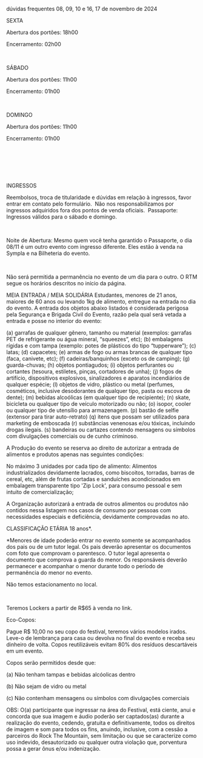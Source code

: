 dúvidas frequentes
08, 09, 10 e 16, 17 de novembro de 2024
​

SEXTA

Abertura dos portões: 18h00

Encerramento: 02h00

​

SÁBADO

Abertura dos portões: 11h00

Encerramento: 01h00

​

DOMINGO

Abertura dos portões: 11h00

Encerramento: 01h00

​

​

​

INGRESSOS

Reembolsos, troca de titularidade e dúvidas em relação à ingressos, favor entrar em contato pelo formulário.
​
Não nos responsabilizamos por ingressos adquiridos fora dos pontos de venda oficiais.
​
Passaporte: Ingressos válidos para o sábado e domingo.

​

Noite de Abertura: Mesmo quem você tenha garantido o Passaporte, o dia 08/11 é um outro evento com ingresso diferente. Eles estão à venda na Sympla e na Bilheteria do evento.

​

Não será permitida a permanência no evento de um dia para o outro. O RTM segue os horários descritos no início da página.

MEIA ENTRADA / MEIA SOLIDÁRIA 
Estudantes, menores de 21 anos, maiores de 60 anos ou levando 1kg de alimento, entregue na entrada no dia do evento.
A entrada dos objetos abaixo listados é considerada perigosa pela Segurança e Brigada Civil do Evento, razão pela qual será vetada a entrada e posse no interior do evento:
 
(a) garrafas de qualquer gênero, tamanho ou material (exemplos: garrafas PET de refrigerante ou água mineral, “squeezes”, etc);
(b) embalagens rígidas e com tampa (exemplo: potes de plásticos do tipo “tupperware”);
(c) latas;
(d) capacetes;
(e) armas de fogo ou armas brancas de qualquer tipo (faca, canivete, etc);
(f) cadeiras/banquinhos (exceto os de camping);
(g) guarda-chuvas;
(h) objetos pontiagudos;
(i) objetos perfurantes ou cortantes (tesoura, estiletes, pinças, cortadores de unha);
(j) fogos de artifício, dispositivos explosivos, sinalizadores e aparatos incendiários de qualquer espécie;
(l) objetos de vidro, plástico ou metal (perfumes, cosméticos, inclusive desodorantes de qualquer tipo, pasta ou escova de dente);
(m) bebidas alcoólicas (em qualquer tipo de recipiente);
(n) skate, bicicleta ou qualquer tipo de veículo motorizado ou não;
(o) isopor, cooler ou qualquer tipo de utensílio para armazenagem.
(p) bastão de selfie (extensor para tirar auto-retrato)
(q) itens que possam ser utilizados para marketing de emboscada
(r) substâncias venenosas e/ou tóxicas, incluindo drogas ilegais.
(s) bandeiras ou cartazes contendo mensagens ou símbolos com divulgações comerciais ou de cunho criminoso.

A Produção do evento se reserva ao direito de autorizar a entrada de alimentos e produtos apenas nas seguintes condições:

 

No máximo 3 unidades por cada tipo de alimento: Alimentos industrializados devidamente lacrados, como biscoitos, torradas, barras de cereal, etc, além de frutas cortadas e sanduíches acondicionados em embalagem transparente tipo 'Zip Lock', para consumo pessoal e sem intuito de comercialização;

 

 A Organização autorizará a entrada de outros alimentos ou produtos não contidos nessa listagem nos casos de consumo por pessoas com necessidades especiais e deficiência, devidamente comprovadas no ato.

CLASSIFICAÇÃO ETÁRIA
18 anos*.
 
*Menores de idade poderão entrar no evento somente se acompanhados dos pais ou de um tutor legal. Os pais deverão apresentar os documentos com foto que comprovam o parentesco. O tutor legal apresenta o documento que comprova a guarda do menor. Os responsáveis deverão permanecer e acompanhar o menor durante todo o período de permanência do menor no evento. 

 
Não temos estacionamento no local. 

​

Teremos Lockers a partir de R$65 à venda no link.

Eco-Copos: 

 

Pague R$ 10,00 no seu copo do festival, teremos vários modelos irados. Leve-o de lembrança para casa ou devolva no final do evento e receba seu dinheiro de volta. Copos reutilizáveis evitam 80% dos resíduos descartáveis em um evento.

Copos serão permitidos desde que: 

 

(a) Não tenham tampas e bebidas alcóolicas dentro

(b) Não sejam de vidro ou metal

(c) Não contenham mensagens ou símbolos com divulgações comerciais

OBS: O(a) participante que ingressar na área do Festival, está ciente, anui e concorda que sua imagem e áudio poderão ser captados(as) durante a realização do evento, cedendo, gratuita e definitivamente, todos os direitos de imagem e som para todos os fins, anuindo, inclusive, com a cessão a parceiros do Rock The Mountain, sem limitação ou que se caracterize como uso indevido, desautorizado ou qualquer outra violação que, porventura possa a gerar ônus e/ou indenização.